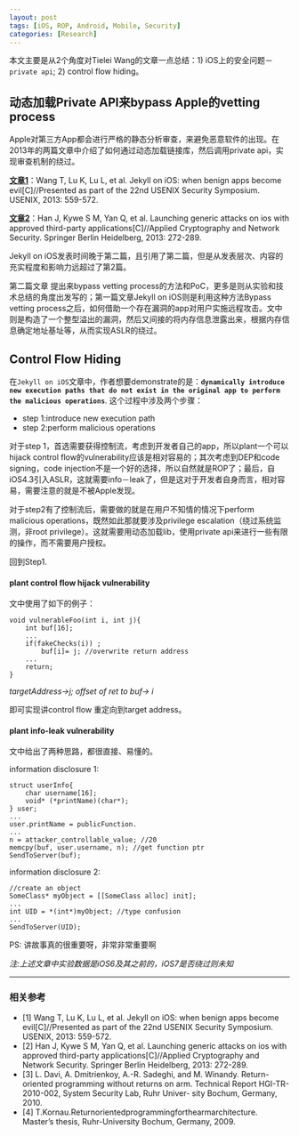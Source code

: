```yaml
---
layout: post  
tags: [iOS, ROP, Android, Mobile, Security]
categories: [Research]
---
```


本文主要是从2个角度对Tielei Wang的文章一点总结：1) iOS上的安全问题－`private api`; 2) control flow hiding。

## 动态加载Private API来bypass Apple的vetting process 

Apple对第三方App都会进行严格的静态分析审查，来避免恶意软件的出现。在2013年的两篇文章中介绍了如何通过动态加载链接库，然后调用private api，实现审查机制的绕过。

**[文章1](https://www.usenix.org/system/files/conference/usenixsecurity13/sec13-paper_wang-updated-8-23-13.pdf)**：Wang T, Lu K, Lu L, et al. Jekyll on iOS: when benign apps become evil[C]//Presented as part of the 22nd USENIX Security Symposium. USENIX, 2013: 559-572.

**[文章2](http://link.springer.com/chapter/10.1007/978-3-642-38980-1_17)**：Han J, Kywe S M, Yan Q, et al. Launching generic attacks on ios with approved third-party applications[C]//Applied Cryptography and Network Security. Springer Berlin Heidelberg, 2013: 272-289.

Jekyll on iOS发表时间晚于第二篇，且引用了第二篇，但是从发表层次、内容的充实程度和影响力远超过了第2篇。

第二篇文章 提出来bypass vetting process的方法和PoC，更多是则从实验和技术总结的角度出发写的；第一篇文章Jekyll on iOS则是利用这种方法Bypass vetting process之后，如何借助一个存在漏洞的app对用户实施远程攻击。文中则是构造了一个整型溢出的漏洞，然后又间接的将内存信息泄露出来，根据内存信息确定地址基址等，从而实现ASLR的绕过。

## Control Flow Hiding

在`Jekyll on iOS`文章中，作者想要demonstrate的是：**`dynamically introduce new execution paths that do not exist in the original app to perform the malicious operations`**. 这个过程中涉及两个步骤：

- step 1:introduce new execution path
- step 2:perform malicious operations

对于step 1，首选需要获得控制流，考虑到开发者自己的app，所以plant一个可以hijack control flow的vulnerability应该是相对容易的；其次考虑到DEP和code signing，code injection不是一个好的选择，所以自然就是ROP了；最后，自iOS4.3引入ASLR，这就需要info－leak了，但是这对于开发者自身而言，相对容易，需要注意的就是不被Apple发现。 

对于step2有了控制流后，需要做的就是在用户不知情的情况下perform malicious operations，既然如此那就要涉及privilege escalation（绕过系统监测，非root privilege）。这就需要用动态加载lib，使用private api来进行一些有限的操作，而不需要用户授权。

回到Step1. 

#### plant control flow hijack vulnerability

文中使用了如下的例子：


	void vulnerableFoo(int i, int j){
	    int buf[16];
	    ...
	    if(fakeChecks(i)) ;
	        buf[i]= j; //overwrite return address
		...
		return; 
	}


*targetAddress->j; offset of ret to buf-> i*

即可实现讲control flow 重定向到target address。

#### plant info-leak vulnerability

文中给出了两种思路，都很直接、易懂的。

information disclosure 1:

	struct userInfo{
	    char username[16];
	    void* (*printName)(char*);
	} user;
	...
	user.printName = publicFunction.
	...
	n = attacker_controllable_value; //20
	memcpy(buf, user.username, n); //get function ptr
	SendToServer(buf);

information disclosure 2:

	//create an object
	SomeClass* myObject = [[SomeClass alloc] init];
	...
	int UID = *(int*)myObject; //type confusion
	...
	SendToServer(UID);


PS: 讲故事真的很重要呀，非常非常重要啊


*注:上述文章中实验数据是iOS6及其之前的，iOS7是否绕过则未知*

----

### 相关参考

- [1] Wang T, Lu K, Lu L, et al. Jekyll on iOS: when benign apps become evil[C]//Presented as part of the 22nd USENIX Security Symposium. USENIX, 2013: 559-572.
- [2] Han J, Kywe S M, Yan Q, et al. Launching generic attacks on ios with approved third-party applications[C]//Applied Cryptography and Network Security. Springer Berlin Heidelberg, 2013: 272-289.
- [3] L. Davi, A. Dmitrienkoy, A.-R. Sadeghi, and M. Winandy. Return-oriented programming without returns on arm. Technical Report HGI-TR-2010-002, System Security Lab, Ruhr Univer- sity Bochum, Germany, 2010.
- [4] T.Kornau.Returnorientedprogrammingforthearmarchitecture. Master’s thesis, Ruhr-University Bochum, Germany, 2009.

